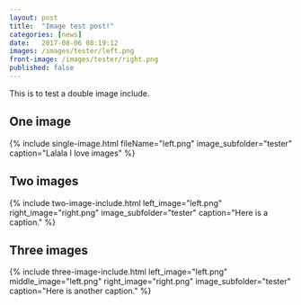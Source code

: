 ```yaml
---
layout: post
title:  "Image test post!"
categories: [news]
date:   2017-08-06 08:19:12
images: /images/tester/left.png
front-image: /images/tester/right.png
published: false
---
```

This is to test a double image include. 

## One image

{% include single-image.html fileName="left.png" image_subfolder="tester" caption="Lalala I love images" %}

## Two images

{% include two-image-include.html left_image="left.png" right_image="right.png" image_subfolder="tester" caption="Here is a caption." %} 

## Three images

{% include three-image-include.html left_image="left.png" middle_image="left.png" right_image="right.png" image_subfolder="tester" caption="Here is another caption." %} 